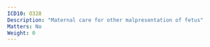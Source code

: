 ```yaml
---
ICD10: O328
Description: "Maternal care for other malpresentation of fetus"
Matters: No
Weight: 0
---
```

